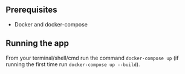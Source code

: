 ## Prerequisites

* Docker and docker-compose

## Running the app

From your terminal/shell/cmd run the command `docker-compose up` (if running the first time run `docker-compose up --build`).
